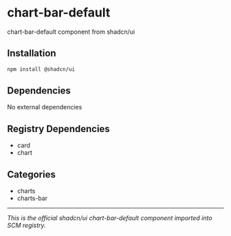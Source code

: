 # chart-bar-default

chart-bar-default component from shadcn/ui

## Installation

```bash
npm install @shadcn/ui
```

## Dependencies

No external dependencies

## Registry Dependencies

- card
- chart

## Categories

- charts
- charts-bar

---

*This is the official shadcn/ui chart-bar-default component imported into SCM registry.*
